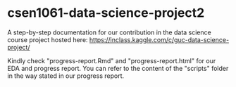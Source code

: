 # csen1061-data-science-project2
A step-by-step documentation for our contribution in the data science course project hosted here: https://inclass.kaggle.com/c/guc-data-science-project/

Kindly check "progress-report.Rmd" and "progress-report.html" for our EDA and progress report.
You can refer to the content of the "scripts" folder in the way stated in our progress report. 

